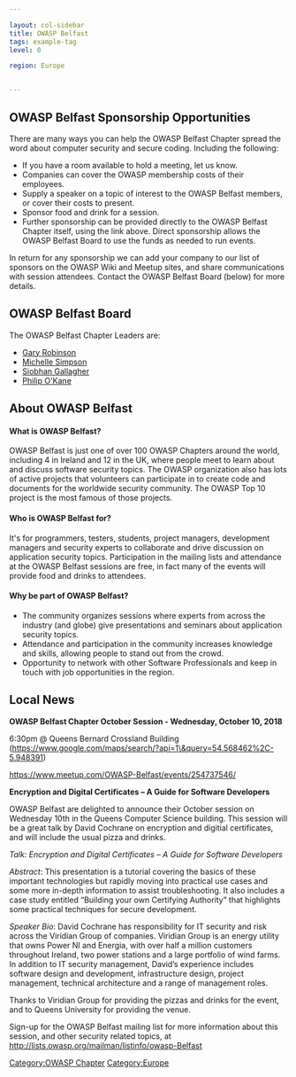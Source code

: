 ```yaml
---

layout: col-sidebar
title: OWASP Belfast
tags: example-tag
level: 0

region: Europe


---
```

## OWASP Belfast Sponsorship Opportunities

There are many ways you can help the OWASP Belfast Chapter spread the
word about computer security and secure coding. Including the following:

  - If you have a room available to hold a meeting, let us know.
  - Companies can cover the OWASP membership costs of their employees.
  - Supply a speaker on a topic of interest to the OWASP Belfast
    members, or cover their costs to present.
  - Sponsor food and drink for a session.
  - Further sponsorship can be provided directly to the OWASP Belfast
    Chapter itself, using the link above. Direct sponsorship allows the
    OWASP Belfast Board to use the funds as needed to run events.

In return for any sponsorship we can add your company to our list of
sponsors on the OWASP Wiki and Meetup sites, and share communications
with session attendees. Contact the OWASP Belfast Board (below) for more
details.

## OWASP Belfast Board

The OWASP Belfast Chapter Leaders are:

  - [Gary Robinson](mailto:gary.robinson@owasp.org)
  - [Michelle Simpson](mailto:michelle.simpson@owasp.org)
  - [Siobhan Gallagher](mailto:siobhan.gallagher@owasp.org)
  - [Philip O'Kane](mailto:philip.okane@owasp.org)

## About OWASP Belfast

#### What is OWASP Belfast?

OWASP Belfast is just one of over 100 OWASP Chapters around the world,
including 4 in Ireland and 12 in the UK, where people meet to learn
about and discuss software security topics. The OWASP organization also
has lots of active projects that volunteers can participate in to create
code and documents for the worldwide security community. The OWASP Top
10 project is the most famous of those projects.

#### Who is OWASP Belfast for?

It's for programmers, testers, students, project managers, development
managers and security experts to collaborate and drive discussion on
application security topics. Participation in the mailing lists and
attendance at the OWASP Belfast sessions are free, in fact many of the
events will provide food and drinks to attendees.

#### Why be part of OWASP Belfast?

  - The community organizes sessions where experts from across the
    industry (and globe) give presentations and seminars about
    application security topics.
  - Attendance and participation in the community increases knowledge
    and skills, allowing people to stand out from the crowd.
  - Opportunity to network with other Software Professionals and keep in
    touch with job opportunities in the region.

## Local News

**OWASP Belfast Chapter October Session - Wednesday, October 10, 2018**

6:30pm @ Queens Bernard Crossland Building
(https://www.google.com/maps/search/?api=1\&query=54.568462%2C-5.948391)

<https://www.meetup.com/OWASP-Belfast/events/254737546/>

**Encryption and Digital Certificates – A Guide for Software
Developers**

OWASP Belfast are delighted to announce their October session on
Wednesday 10th in the Queens Computer Science building. This session
will be a great talk by David Cochrane on encryption and digitial
certificates, and will include the usual pizza and drinks.

*Talk: Encryption and Digital Certificates – A Guide for Software
Developers*

*Abstract*: This presentation is a tutorial covering the basics of these
important technologies but rapidly moving into practical use cases and
some more in-depth information to assist troubleshooting. It also
includes a case study entitled “Building your own Certifying Authority”
that highlights some practical techniques for secure development.

*Speaker Bio*: David Cochrane has responsibility for IT security and
risk across the Viridian Group of companies. Viridian Group is an energy
utility that owns Power NI and Energia, with over half a million
customers throughout Ireland, two power stations and a large portfolio
of wind farms. In addition to IT security management, David’s experience
includes software design and development, infrastructure design, project
management, technical architecture and a range of management roles.

Thanks to Viridian Group for providing the pizzas and drinks for the
event, and to Queens University for providing the venue.

Sign-up for the OWASP Belfast mailing list for more information about
this session, and other security related topics, at
<http://lists.owasp.org/mailman/listinfo/owasp-Belfast>

[Category:OWASP Chapter](Category:OWASP_Chapter "wikilink")
[Category:Europe](Category:Europe "wikilink")
